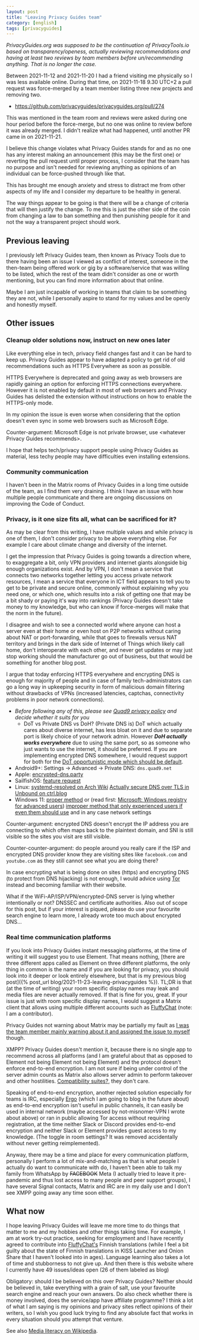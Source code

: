 ```yaml
---
layout: post
title: "Leaving Privacy Guides team"
category: [english]
tags: [privacyguides]
---
```


*PrivacyGuides.org was supposed to be the continuation of PrivacyTools.io
 based on transparency/openess, actually reviewing recommendations and having
 at least two reviews by team members before un/recommending anything. That
 is no longer the case.*

Between 2021-11-12 and 2021-11-20 I had a friend visiting me physically so
I was less available online. During that time, on 2021-11-18 9.30 UTC+2
a pull request was force-merged by a team member listing three new projects
and removing two.

* https://github.com/privacyguides/privacyguides.org/pull/274

This was mentioned in the team room and reviews were asked during one hour
period before the force-merge, but no one was online to review before it was
already merged. I didn't realize what had happened, until another PR came in
on 2021-11-21.

I believe this change violates what Privacy Guides stands for and as no one
has any interest making an announcement (this may be the first one) or
reverting the pull request until proper process, I consider that the team
has no purpose and isn't needed for reviewing anything as opinions of an
individual can be force-pushed through like that.

This has brought me enough anxiety and stress to distract me from other
aspects of my life and I consider my departure to be healthy in general.

The way things appear to be going is that there will be a change of criteria
that will then justify the change. To me this is just the other side of the
coin from changing a law to ban something and then punishing people for it
and not the way a transparent project should work.

## Previous leaving

I previously left Privacy Guides team, then known as Privacy Tools due to
there having been an issue I viewed as conflict of interest, someone in the
then-team being offered work or gig by a software/service that was willing to
be listed, which the rest of the team didn't consider as one or worth mentioning,
but you can find more information about that online.

Maybe I am just incapable of working in teams that claim to be something
they are not, while I personally aspire to stand for my values and be openly
and honestly myself.

## Other issues

### Cleanup older solutions now, instruct on new ones later

Like everything else in tech, privacy field changes fast and it can be hard
to keep up. Privacy Guides appear to have adapted a policy to get rid of old
recommendations such as HTTPS Everywhere as soon as possible.

HTTPS Everywhere is deprecated and going away as web browsers are rapidly
gaining an option for enforcing HTTPS connections everywhere. However it is
not enabled by default in most of web browsers and Privacy Guides has delisted
the extension without instructions on how to enable the HTTPS-only mode.

In my opinion the issue is even worse when considering that the option doesn't
even sync in some web browsers such as Microsoft Edge.

Counter-argument: Microsoft Edge is not private browser, use \<whatever Privacy Guides recommends\>.

I hope that helps tech/privacy support people using Privacy Guides as material,
less techy people may have difficulties even installing extensions.

### Community communication

I haven't been in the Matrix rooms of Privacy Guides in a long time outside
of the team, as I find them very draining. I think I have an issue with how
multiple people communicate and there are ongoing discussions on improving the
Code of Conduct.

### Privacy, is it one size fits all, what can be sacrificed for it?

As may be clear from this writing, I have multiple values and while privacy
is one of them, I don't consider privacy to be above everything else. For
example I care about climate change and diversity of the internet.

I get the impression that Privacy Guides is going towards a direction where, to
exaggregate a bit, only VPN providers and internet giants alongside big enough
organizations exist. And by VPN, I don't mean a service that connects two
networks together letting you access private network resources, I mean a service
that everyone in ICT field appears to tell you to get to be private and secure
online, commonly without explaining why you need one, or which one, which
results into a risk of getting one that may be a bit shady or paying it's
way into rankings (Privacy Guides doesn't take money to my knowledge, but who
can know if force-merges will make that the norm in the future).

I disagree and wish to see a connected world where anyone can host a server
even at their home or even host on P2P networks without caring about NAT or
port-forwarding, while that goes to firewalls versus NAT territory and brings
in the dark side of Internet of Things which likely call home, don't interoperate
with each other, and never get updates or may just stop working should the
manufacturer go out of business, but that would be something for another blog post.

I argue that today enforcing HTTPS everywhere and encrypting DNS is enough
for majority of people and in case of family tech-administrators can go
a long way in upkeeping security in form of malicious domain filtering without
drawbacks of VPNs (increased latencies, captchas, connectivity problems in
poor network connections).

* *Before following any of this, please see [Quad9 privacy policy](https://quad9.net/service/privacy/) and decide whether it suits for you*
  * DoT vs Private DNS vs DoH? (Private DNS is) DoT which actually cares about diverse internet, has less bloat on it
    and due to separate port is likely choice of your network admin. However ***DoH actually works everywhere***
    due to using the same port, so as someone who just wants to use the internet, it should be preferred.
    If you are implementing encrypted DNS somewhere, I would request support
    for both for the [DoT opportunistic mode which should be default](https://datatracker.ietf.org/doc/html/rfc8310#section-5).
* Android9+: Settings -> Advanced -> Private DNS: `dns.quad9.net`
* Apple: [encrypted-dns.party](https://encrypted-dns.party/)
* SailfishOS: [feature request](https://forum.sailfishos.org/t/support-doh-for-sailfish/3616?u=mikaela)
* Linux: [systemd-resolved on Arch Wiki](https://wiki.archlinux.org/title/Systemd-resolved#DNS_over_TLS) [Actually secure DNS over TLS in Unbound on ctrl.blog](https://www.ctrl.blog/entry/unbound-tls-forwarding.html)
* Windows 11: [proper method](https://docs.microsoft.com/windows-server/networking/dns/doh-client-support) or (read first: [Microsoft: Windows registry for advanced users](https://docs.microsoft.com/troubleshoot/windows-server/performance/windows-registry-advanced-users)) [improper method that only experienced users if even them should use](https://gitea.blesmrt.net/mikaela/shell-things/src/branch/master/Windows/DoH/DohWellKnownServers.reg) and in any case network settings

Counter-argument: encrypted DNS doesn't encrypt the IP address you are connecting
to which often maps back to the plaintext domain, and SNI is still visible so
the sites you visit are still visible.

Counter-counter-argument: do people around you really care if the ISP and
encrypted DNS provider know they are visiting sites like `facebook.com` and
`youtube.com` as they still cannot see what you are doing there?

In case encrypting what is being done on sites (https) and encrypting DNS
(to protect from DNS hijacking) is not enough, I would advice using [Tor](https://torproject.org/) instead
and becoming familiar with their website.

What if the WiFi-AP/ISP/VPN/encrypted-DNS server is lying whether intentionally or not? DNSSEC
and certificate authorities. Also out of scope for this post, but if your
interest is piqued, please do use your favourite search engine to learn more,
I already wrote too much about encrypted DNS...

### Real time communication platforms

If you look into Privacy Guides instant messaging platforms, at the time
of writing it will suggest you to use Element. That means nothing,
[there are three different apps called as Element on three different platforms, the only thing in common is the name and if you are looking for privacy, you should look into it deeper or look entirely elsewhere, but that is my previous blog post]({% post_url blog/2021-11-23-leaving-privacyguides %}). TL;DR is that (at the time of writing)
your room specific display names may leak and media files are never actually
removed. If that is fine for you, great. If your issue is just with
room specific display names, I would suggest a Matrix client that allows
using multiple different accounts such as [FluffyChat](https://fluffychat.im/) (note:
I am a contributor).

Privacy Guides not warning about Matrix may be partially my fault
as [I was the team member mainly warning about it and assigned the issue to myself](https://github.com/privacyguides/privacyguides.org/issues/50) though.

XMPP? Privacy Guides doesn't mention it, because there is no single app
to recommend across all platforms (and I am grateful about that
as opposed to Element not being Element not being Element) and the protocol
doesn't enforce end-to-end encryption. I am not sure if being under control
of the server admin counts as Matrix also allows server admin to perform takeover
and other hostilities. [Compatibility suites?](https://xmpp.org/about/myths/#everybody-implements-different-incompatible-extensions),
they don't care.

Speaking of end-to-end encryption, another rejected solution especially for
teams is IRC, especially [Ergo](https://ergo.chat/) (which I am going
to blog in the future about) as end-to-end encryption
isn't useful in public channels, it can easily be used in internal network
(maybe accessed by not-misnomer-VPN I wrote about above) or ran in public
allowing Tor access without requiring registration, at the time neither Slack
or Discord provides end-to-end encryption and neither Slack or Element provides
guest access to my knowledge. (The toggle in room settings? It was removed
accidentally without never getting reimplemented).

Anyway, there may be a time and place for every communication platform,
personally I perform a lot of mix-and-matching as that is what people I
actually do want to communicate with do, I haven't been able to talk my
family from WhatsApp by <s>FACEBOOK</s> Meta (I actually tried to leave
it pre-pandemic and thus lost access to many people and peer support groups),
I have several Signal contacts, Matrix and IRC are in my daily use and I
don't see XMPP going away any time soon either.

## What now

I hope leaving Privacy Guides will leave me more time to do things that matter
to me and my hobbies and other things taking time. For example, I am at work
try-out practice, seeking for employment and I have recently agreed to contribute
into [FluffyChat's](https://fluffychat.im/) Finnish translations (while I feel
a bit guilty about the state of Finnish translations in KISS Launcher and Onion Share
that I haven't looked into in ages). Language learning also takes a lot of time
and stubborness to not give up. And then there is this website where I currently
have 49 issues/ideas open (26 of them labeled as blog)

Obligatory: should I be believed on this over Privacy Guides? Neither
should be believed in, take everything with a grain of salt, use your
favourite search engine and reach your own answers. Do also check whether
there is money involved, does the service/app have affiliate programme? I think
a lot of what I am saying is my opinions and privacy sites reflect opinions
of their writers, so I wish you good luck trying to find any absolute fact
that works in every situation should you attempt that venture.

See also [Media literacy on Wikipedia](https://en.wikipedia.org/wiki/Media_literacy).
